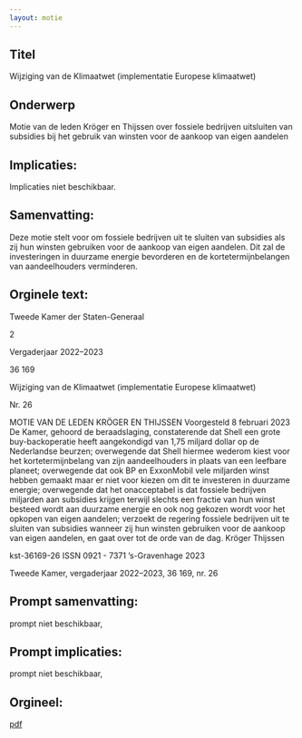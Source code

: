 ```yaml
---
layout: motie
---
```

## Titel
Wijziging van de Klimaatwet (implementatie Europese klimaatwet)
## Onderwerp
Motie van de leden Kröger en Thijssen over fossiele bedrijven uitsluiten van subsidies bij het gebruik van winsten voor de aankoop van eigen aandelen
## Implicaties:
Implicaties niet beschikbaar.
## Samenvatting:

Deze motie stelt voor om fossiele bedrijven uit te sluiten van subsidies als zij hun winsten gebruiken voor de aankoop van eigen aandelen. Dit zal de investeringen in duurzame energie bevorderen en de kortetermijnbelangen van aandeelhouders verminderen.
## Orginele text:


Tweede Kamer der Staten-Generaal

2

Vergaderjaar 2022–2023

36 169

Wijziging van de Klimaatwet (implementatie
Europese klimaatwet)

Nr. 26

MOTIE VAN DE LEDEN KRÖGER EN THIJSSEN
Voorgesteld 8 februari 2023
De Kamer,
gehoord de beraadslaging,
constaterende dat Shell een grote buy-backoperatie heeft aangekondigd
van 1,75 miljard dollar op de Nederlandse beurzen;
overwegende dat Shell hiermee wederom kiest voor het kortetermijnbelang van zijn aandeelhouders in plaats van een leefbare planeet;
overwegende dat ook BP en ExxonMobil vele miljarden winst hebben
gemaakt maar er niet voor kiezen om dit te investeren in duurzame
energie;
overwegende dat het onacceptabel is dat fossiele bedrijven miljarden aan
subsidies krijgen terwijl slechts een fractie van hun winst besteed wordt
aan duurzame energie en ook nog gekozen wordt voor het opkopen van
eigen aandelen;
verzoekt de regering fossiele bedrijven uit te sluiten van subsidies
wanneer zij hun winsten gebruiken voor de aankoop van eigen aandelen,
en gaat over tot de orde van de dag.
Kröger
Thijssen

kst-36169-26
ISSN 0921 - 7371
’s-Gravenhage 2023

Tweede Kamer, vergaderjaar 2022–2023, 36 169, nr. 26


## Prompt samenvatting:
prompt niet beschikbaar,

## Prompt implicaties:
prompt niet beschikbaar,
## Orgineel:
[pdf](https://gegevensmagazijn.tweedekamer.nl/OData/v4/2.0/Document(e521cf63-b7fe-4276-b4a2-fde97c58ebb2)/resource)
